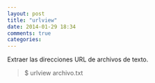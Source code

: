 ```yaml
---
layout: post
title: "urlview"
date: 2014-01-29 18:34
comments: true
categories: 
---
```

Extraer las direcciones URL de archivos de texto.

>$ urlview archivo.txt

